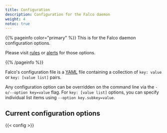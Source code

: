 ```yaml
---
title: Configuration
description: Configuration for the Falco daemon
weight: 4
notoc: true
---
```


{{% pageinfo color="primary" %}}
This is for the Falco daemon configuration options.

Please visit [rules](../rules) or [alerts](../alerts) for those options.

{{% /pageinfo %}}


Falco's configuration file is a [YAML](http://www.yaml.org/start.html) file containing a collection of `key: value` or `key: [value list]` pairs.



Any configuration option can be overridden on the command line via the `-o/--option key=value` flag. For `key: [value list]` options, you can specify individual list items using `--option key.subkey=value`.

## Current configuration options


[comment]: <> (@kris-nova: This data is loaded from the YAML file in data/en/config.yaml)
{{< config >}}
